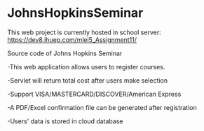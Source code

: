 # JohnsHopkinsSeminar
This web project is currently hosted in school server: https://dev8.jhuep.com/mlei5_Assignment11/

Source code of Johns Hopkins Seminar

-This web application allows users to register courses. 

-Servlet will return total cost after users make selection

-Support VISA/MASTERCARD/DISCOVER/American Express

-A PDF/Excel confirmation file can be generated after registration

-Users' data is stored in cloud database
